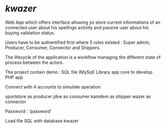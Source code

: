 # _kwazer_

Web App which offers interface allowing yo store current informations of an connected
user about his spellings activity and passive user about his buying validation status.

Users have to be authentified first where 5 roles existed : Super admin, Producer, Consumer, Connector and Shippers.

The lifecycle of the application is a workflow managing the different state of process between the actors.

The project contain demo :
SQL file (MySql)
Library app core to develop PHP app

Connect with 4 accounts to simulate operation

sportstore as producer
jdoe as consumer
kamdem as shipper
wazer as connector

Password : 'password'

Load file SQL with database kwazer



